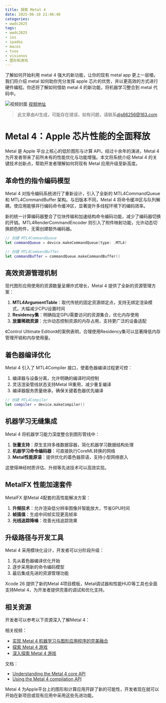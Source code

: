 ```yaml
---
title: 探索 Metal 4
date: 2025-06-10 21:46:48
categories:
- wwdc2025
tags:
- wwdc2025
- ios
- ipados
- macos
- tvos
- visionos
- 图形和游戏
---
```

了解如何开始利用 metal 4 强大的新功能，让你的现有 metal app 更上一层楼。我们将介绍 metal 如何助你充分发挥 apple 芯片的优势，并以更高效的方式进行硬件编程。你还将了解如何借助 metal 4 的新功能，将机器学习整合到 metal 代码中。
<!--more-->

![视频封面](https://devimages-cdn.apple.com/wwdc-services/images/3055294D-836B-4513-B7B0-0BC5666246B0/9886/9886_wide_250x141_2x.jpg)
[视频地址](https://developer.apple.com/cn/videos/play/wwdc2025/205/)
> 此文章由AI生成，可能存在错误，如有问题，请联系[djs66256@163.com](djs66256@163.com)

# Metal 4：Apple 芯片性能的全面释放

Metal 是 Apple 平台上核心的低阶图形与计算 API，经过十余年的演进，Metal 4 为开发者带来了前所未有的性能优化与功能增强。本文将系统介绍 Metal 4 的关键技术创新点，帮助开发者理解如何将现有 Metal 应用升级至新高度。

## 革命性的指令编码模型

Metal 4 对指令编码系统进行了重新设计，引入了全新的 MTL4CommandQueue 和 MTL4CommandBuffer 架构。与旧版本不同，Metal 4 将命令缓冲区与队列解耦，使应用能够并行编码命令缓冲区，显著提升多线程环境下的编码效率。

新的统一计算编码器整合了位块传输和加速结构命令编码功能，减少了编码器切换的开销。MTL4RenderCommandEncoder 则引入了附件映射功能，允许动态切换颜色附件，无需创建额外编码器。

```swift
// 创建 MTL4CommandQueue
let commandQueue = device.makeCommandQueue(type: .MTL4)

// 创建 MTL4CommandBuffer
let commandBuffer = commandQueue.makeCommandBuffer()
```

## 高效资源管理机制

现代图形应用使用的资源数量呈爆炸式增长，Metal 4 提供了全新的资源管理方案：

1. **MTL4ArgumentTable**：取代传统的固定资源绑定点，支持无绑定渲染模式，大幅减少CPU设置时间
2. **Residency集**：明确指定GPU需要访问的资源集合，优化内存使用
3. **放置稀疏资源**：允许动态控制资源的内存占用，支持更广泛的设备适配

《Control Ultimate Edition》的案例表明，合理使用Residency集可以显著降低内存管理开销和内存使用量。

## 着色器编译优化

Metal 4 引入了 MTL4Compiler 接口，使着色器编译过程更可控：

1. 编译器与设备分离，允许明确的编译时间控制
2. 灵活渲染管线状态支持Metal IR重用，减少重复编译
3. 编译器服务质量继承，确保关键着色器优先编译

```swift
// 创建 MTL4Compiler
let compiler = device.makeCompiler()
```

## 机器学习无缝集成

Metal 4 将机器学习能力深度整合到图形管线中：

1. **张量支持**：原生支持多维数据容器，简化机器学习数据结构处理
2. **机器学习命令编码器**：可直接执行CoreML转换的网络
3. **Metal性能原语**：提供优化的着色器原语，支持小型网络嵌入

这使得神经材质评估、升频等先进技术可以高效实现。

## MetalFX 性能加速套件

MetalFX 是Metal 4配套的高性能解决方案：

1. **升频技术**：允许渲染低分辨率图像并智能放大，节省GPU时间
2. **帧插值**：生成中间帧实现更高帧率
3. **光线追踪降噪**：改善光线追踪效果

## 升级路径与开发工具

Metal 4 采用模块化设计，开发者可以分阶段升级：

1. 先从着色器编译优化开始
2. 逐步采用新的命令编码模型
3. 最后集成先进的资源管理功能

Xcode 26 提供了新的Metal 4项目模板，Metal调试器和性能HUD等工具也全面支持Metal 4，为开发者提供完善的调试和优化支持。

## 相关资源

开发者可以参考以下资源深入了解Metal 4：

相关视频：
- [实现 Metal 4 机器学习与图形应用程序的完美融合](https://developer.apple.com/videos/play/wwdc2025/262)
- [探索 Metal 4 游戏](https://developer.apple.com/videos/play/wwdc2025/254)
- [深入探索 Metal 4 游戏](https://developer.apple.com/videos/play/wwdc2025/211)

文档：
- [Understanding the Metal 4 core API](https://developer.apple.com/documentation/Metal/understanding-the-metal-4-core-api)
- [Using the Metal 4 compilation API](https://developer.apple.com/documentation/Metal/using-the-metal-4-compilation-api)

Metal 4 为Apple平台上的图形和计算应用开辟了新的可能性，开发者现在就可以开始在新项目或现有应用中采用这些先进功能。
